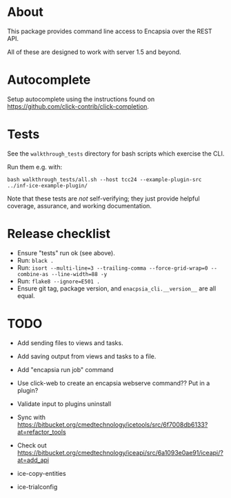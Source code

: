 # About

This package provides command line access to Encapsia over the REST API.

All of these are designed to work with server 1.5 and beyond.

# Autocomplete

Setup autocomplete using the instructions found on https://github.com/click-contrib/click-completion.

# Tests

See the `walkthrough_tests` directory for bash scripts which exercise the CLI.

Run them e.g. with:

    bash walkthrough_tests/all.sh --host tcc24 --example-plugin-src ../inf-ice-example-plugin/

Note that these tests are *not* self-verifying; they just provide helpful coverage, assurance, and working documentation.

# Release checklist

* Ensure "tests" run ok (see above).
* Run: `black .`
* Run: `isort --multi-line=3 --trailing-comma --force-grid-wrap=0 --combine-as --line-width=88 -y`
* Run: `flake8 --ignore=E501 .`
* Ensure git tag, package version, and `enacpsia_cli.__version__` are all equal.

# TODO

* Add sending files to views and tasks.
* Add saving output from views and tasks to a file.
* Add "encapsia run job" command
* Use click-web to create an encapsia webserve command?? Put in a plugin?
* Validate input to plugins uninstall

* Sync with https://bitbucket.org/cmedtechnology/icetools/src/6f7008db6133?at=refactor_tools
* Check out https://bitbucket.org/cmedtechnology/iceapi/src/6a1093e0ae91/iceapi/?at=add_api
* ice-copy-entities
* ice-trialconfig